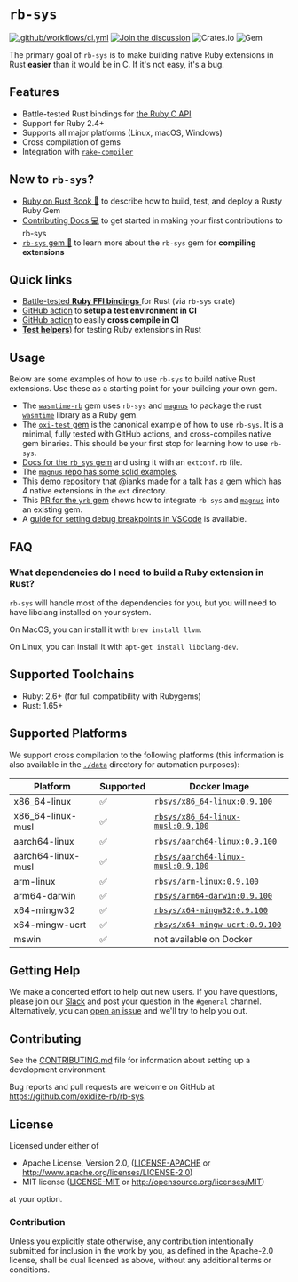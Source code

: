 # `rb-sys`

[![.github/workflows/ci.yml](https://github.com/oxidize-rb/rb-sys/actions/workflows/ci.yml/badge.svg)](https://github.com/oxidize-rb/rb-sys/actions/workflows/ci.yml)
[![Join the discussion](https://img.shields.io/badge/slack-chat-blue.svg)][slack]
![Crates.io](https://img.shields.io/crates/v/rb-sys?style=flat) ![Gem](https://img.shields.io/gem/v/rb_sys?style=flat)

The primary goal of `rb-sys` is to make building native Ruby extensions in Rust **easier** than it would be in C. If
it's not easy, it's a bug.

## Features

- Battle-tested Rust bindings for [the Ruby C API][ruby-c-api]
- Support for Ruby 2.4+
- Supports all major platforms (Linux, macOS, Windows)
- Cross compilation of gems
- Integration with [`rake-compiler`][rake-compiler]

## New to `rb-sys`?

- [Ruby on Rust Book 📖](https://oxidize-rb.github.io/rb-sys/) to describe how to build, test, and deploy a Rusty Ruby
  Gem
- [Contributing Docs 💻](./CONTRIBUTING.md) to get started in making your first contributions to rb-sys
- [`rb-sys` gem 💎](./gem/README.md) to learn more about the `rb-sys` gem for **compiling extensions**

## Quick links

- [Battle-tested **Ruby FFI bindings** ](./crates/rb-sys/readme.md) for Rust (via `rb-sys` crate)
- [GitHub action][setup-action] to **setup a test environment in CI**
- [GitHub action][cross-gem-action] to easily **cross compile in CI**
- [**Test helpers**)][test-helpers] for testing Ruby extensions in Rust

## Usage

Below are some examples of how to use `rb-sys` to build native Rust extensions. Use these as a starting point for your
building your own gem.

- The [`wasmtime-rb`][wasmtime-rb] gem uses `rb-sys` and [`magnus`][magnus] to package the rust [`wasmtime`][wasmtime]
  library as a Ruby gem.
- The [`oxi-test` gem][oxi-test] is the canonical example of how to use `rb-sys`. It is a minimal, fully tested with
  GitHub actions, and cross-compiles native gem binaries. This should be your first stop for learning how to use
  `rb-sys`.
- [Docs for the `rb_sys` gem][rb-sys-gem-docs] and using it with an `extconf.rb` file.
- The [`magnus` repo has some solid examples][magnus-examples].
- This [demo repository][rust-talk] that @ianks made for a talk has a gem which has 4 native extensions in the `ext`
  directory.
- This [PR for the `yrb` gem][yrb] shows how to integrate `rb-sys` and [`magnus`][magnus] into an existing gem.
- A [guide for setting debug breakpoints in VSCode][debugging-guide] is available.

## FAQ

### What dependencies do I need to build a Ruby extension in Rust?

`rb-sys` will handle most of the dependencies for you, but you will need to have libclang installed on your system.

On MacOS, you can install it with `brew install llvm`.

On Linux, you can install it with `apt-get install libclang-dev`.

## Supported Toolchains

- Ruby: <!-- toolchains .policy.minimum-supported-ruby-version -->2.6<!-- /toolchains -->+ (for full compatibility with
  Rubygems)
- Rust: <!-- toolchains .policy.minimum-supported-rust-version -->1.65<!-- /toolchains -->+

## Supported Platforms

We support cross compilation to the following platforms (this information is also available in the [`./data`](./data)
directory for automation purposes):

| Platform           | Supported | Docker Image                                    |
| ------------------ | --------- | ----------------------------------------------- |
| x86_64-linux       | ✅        | [`rbsys/x86_64-linux:0.9.100`][docker-hub]       |
| x86_64-linux-musl  | ✅        | [`rbsys/x86_64-linux-musl:0.9.100`][docker-hub]  |
| aarch64-linux      | ✅        | [`rbsys/aarch64-linux:0.9.100`][docker-hub]      |
| aarch64-linux-musl | ✅        | [`rbsys/aarch64-linux-musl:0.9.100`][docker-hub] |
| arm-linux          | ✅        | [`rbsys/arm-linux:0.9.100`][docker-hub]          |
| arm64-darwin       | ✅        | [`rbsys/arm64-darwin:0.9.100`][docker-hub]       |
| x64-mingw32        | ✅        | [`rbsys/x64-mingw32:0.9.100`][docker-hub]        |
| x64-mingw-ucrt     | ✅        | [`rbsys/x64-mingw-ucrt:0.9.100`][docker-hub]     |
| mswin              | ✅        | not available on Docker                         |

## Getting Help

We make a concerted effort to help out new users. If you have questions, please join our [Slack][slack] and post your
question in the `#general` channel. Alternatively, you can [open an issue][issues] and we'll try to help you out.

## Contributing

See the [CONTRIBUTING.md](./CONTRIBUTING.md) file for information about setting up a development environment.

Bug reports and pull requests are welcome on GitHub at https://github.com/oxidize-rb/rb-sys.

## License

Licensed under either of

- Apache License, Version 2.0, ([LICENSE-APACHE](LICENSE-APACHE) or http://www.apache.org/licenses/LICENSE-2.0)
- MIT license ([LICENSE-MIT](LICENSE-MIT) or http://opensource.org/licenses/MIT)

at your option.

### Contribution

Unless you explicitly state otherwise, any contribution intentionally submitted for inclusion in the work by you, as
defined in the Apache-2.0 license, shall be dual licensed as above, without any additional terms or conditions.

[docker-hub]: https://hub.docker.com/r/rbsys/rcd
[magnus]: https://github.com/matsadler/magnus
[yrb]: https://github.com/y-crdt/yrb/pull/32/files
[rust-talk]: https://github.com/ianks/2022-09-09-ruby-on-rust-intro
[oxi-test]: https://github.com/oxidize-rb/oxi-test
[cross-gem-action]: https://github.com/oxidize-rb/actions/blob/main/cross-gem/readme.md
[rake-compiler]: https://github.com/rake-compiler/rake-compiler
[setup-action]: https://github.com/oxidize-rb/actions/tree/main/setup-ruby-and-rust
[ruby-c-api]: https://docs.ruby-lang.org/en/master/doc/extension_rdoc.html
[slack]: https://join.slack.com/t/oxidize-rb/shared_invite/zt-16zv5tqte-Vi7WfzxCesdo2TqF_RYBCw
[issues]: https://github.com/oxidize-rb/rb-sys/issues
[magnus-examples]: https://github.com/matsadler/magnus/tree/main/examples
[debugging-guide]: https://oxidize-rb.github.io/rb-sys/tutorial/testing/debugging.html
[rb-sys-gem-docs]: https://github.com/oxidize-rb/rb-sys/tree/main/gem#the-rb_sys-gem
[wasmtime-rb]: https://github.com/bytecodealliance/wasmtime-rb
[wasmtime]: https://github.com/bytecodealliance/wasmtime
[test-helpers]: ./crates/rb-sys-test-helpers/readme.md
